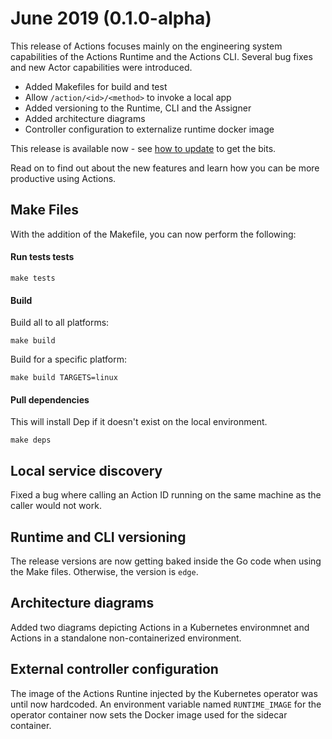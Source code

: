 # June 2019 (0.1.0-alpha)

This release of Actions focuses mainly on the engineering system capabilities of the Actions Runtime and the Actions CLI.
Several bug fixes and new Actor capabilities were introduced.

* Added Makefiles for build and test
* Allow ```/action/<id>/<method>``` to invoke a local app
* Added versioning to the Runtime, CLI and the Assigner
* Added architecture diagrams
* Controller configuration to externalize runtime docker image

This release is available now - see [how to update](/docs/supporting/howtoupdate.md) to get the bits.

Read on to find out about the new features and learn how you can be more productive using Actions.

## Make Files

With the addition of the Makefile, you can now perform the following:

#### Run tests tests

```
make tests 
```

#### Build

Build all to all platforms:

```
make build
```

Build for a specific platform:

```
make build TARGETS=linux
```

#### Pull dependencies

This will install Dep if it doesn't exist on the local environment.

```
make deps
```

## Local service discovery

Fixed a bug where calling an Action ID running on the same machine as the caller would not work.

## Runtime and CLI versioning

The release versions are now getting baked inside the Go code when using the Make files. Otherwise, the version is ```edge```.

## Architecture diagrams

Added two diagrams depicting Actions in a Kubernetes environmnet and Actions in a standalone non-containerized environment.

## External controller configuration

The image of the Actions Runtine injected by the Kubernetes operator was until now hardcoded.
An environment variable named ```RUNTIME_IMAGE``` for the operator container now sets the Docker image used for the sidecar container.

